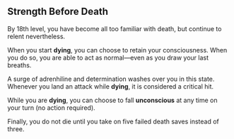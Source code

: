 ## Strength Before Death
By 18th level, you have become all too familiar with death, but continue to relent nevertheless.

When you start **dying**, you can choose to retain your consciousness.
When you do so, you are able to act as normal&mdash;even as you draw your last breaths.

A surge of adrenhiline and determination washes over you in this state.
Whenever you land an attack while **dying**, it is considered a critical hit.

While you are **dying**, you can choose to fall **unconscious** at any time on your turn (no action required).

Finally, you do not die until you take on five failed death saves instead of three.
